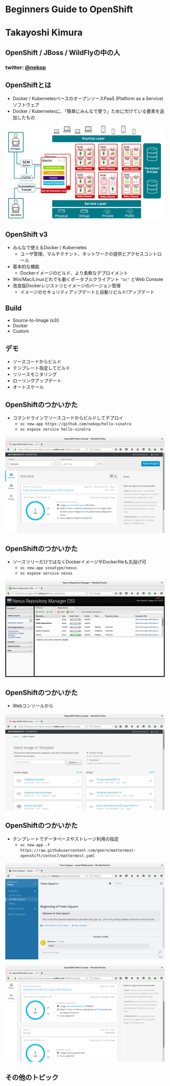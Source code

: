 # Beginners Guide to OpenShift



# Takayoshi Kimura
## OpenShift / JBoss / WildFlyの中の人
### twitter: [@nekop](https://twitter.com/nekop)



## OpenShiftとは
<!-- .slide: data-background="images/openshift-jjug/openshift_reverse.png" data-background-size="512px" data-background-position="top right" -->

- Docker / KubernetesベースのオープンソースPaaS (Platform as a Service)ソフトウェア
- Docker / Kubernetesに、「簡単にみんなで使う」ために欠けている要素を追加したもの



![origin](images/openshift-jjug/origin-overview.png)



## OpenShift v3
<!-- .slide: data-background="images/openshift-jjug/openshift_reverse.png" data-background-size="512px" data-background-position="top right" -->

- みんなで使えるDocker / Kubernetes
  - ユーザ管理、マルチテナント、ネットワークの提供とアクセスコントロール
- 基本的な機能
  - Dockerイメージのビルド、より柔軟なデプロイメント
- Win/Mac/Linuxどれでも動くポータブルクライアント `"oc"` とWeb Console
- 改良版Dockerレジストリとイメージのバージョン管理
  - イメージのセキュリティアップデートと自動リビルド/アップデート



## Build

- Source-to-Image (s2i)
- Docker
- Custom



## デモ

- ソースコードからビルド
- テンプレート指定してビルド
- リソースモニタリング
- ローリングアップデート
- オートスケール



## OpenShiftのつかいかた

- コマンドラインでソースコードからビルドしてデプロイ
  - `oc new-app https://github.com/nekop/hello-sinatra`
  - `oc expose service hello-sinatra`



![new-app](images/openshift-jjug/newapp.png)



## OpenShiftのつかいかた

- ソースツリーだけではなくDockerイメージやDockerfileも丸投げ可
  - `oc new-app sonatype/nexus`
  - `oc expose service nexus`



![nexus](images/openshift-jjug/nexus.png)



## OpenShiftのつかいかた

- Webコンソールから



![webconsole](images/openshift-jjug/webconsole.png)



## OpenShiftのつかいかた

- テンプレートでデータベースやストレージ利用の指定
  - `oc new-app -f https://raw.githubusercontent.com/goern/mattermost-openshift/centos7/mattermost.yaml`



![mattermost](images/openshift-jjug/mattermost.png)



![mattermost-webconsole](images/openshift-jjug/mattermost-webconsole.png)



## その他のトピック